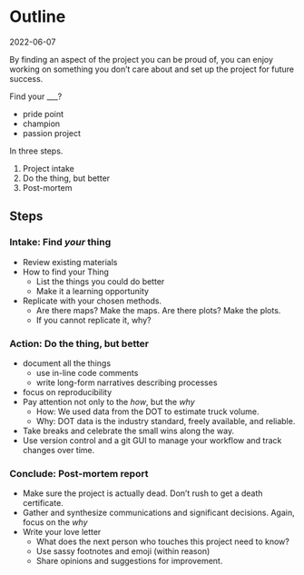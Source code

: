Outline
================
2022-06-07

By finding an aspect of the project you can be proud of, you can enjoy
working on something you don’t care about and set up the project for
future success.

Find your \_\_\_?  
- pride point  
- champion  
- passion project

In three steps.

1.  Project intake
2.  Do the thing, but better
3.  Post-mortem

## Steps

### Intake: Find *your* thing

-   Review existing materials
-   How to find your Thing
    -   List the things you could do better
    -   Make it a learning opportunity
-   Replicate with your chosen methods.
    -   Are there maps? Make the maps. Are there plots? Make the plots.
    -   If you cannot replicate it, why?

### Action: Do the thing, but better

-   document all the things
    -   use in-line code comments
    -   write long-form narratives describing processes
-   focus on reproducibility
-   Pay attention not only to the *how*, but the *why*
    -   How: We used data from the DOT to estimate truck volume.
    -   Why: DOT data is the industry standard, freely available, and
        reliable.
-   Take breaks and celebrate the small wins along the way.
-   Use version control and a git GUI to manage your workflow and track
    changes over time.

### Conclude: Post-mortem report

-   Make sure the project is actually dead. Don’t rush to get a death
    certificate.
-   Gather and synthesize communications and significant decisions.
    Again, focus on the *why*
-   Write your love letter
    -   What does the next person who touches this project need to know?
    -   Use sassy footnotes and emoji (within reason)
    -   Share opinions and suggestions for improvement.
